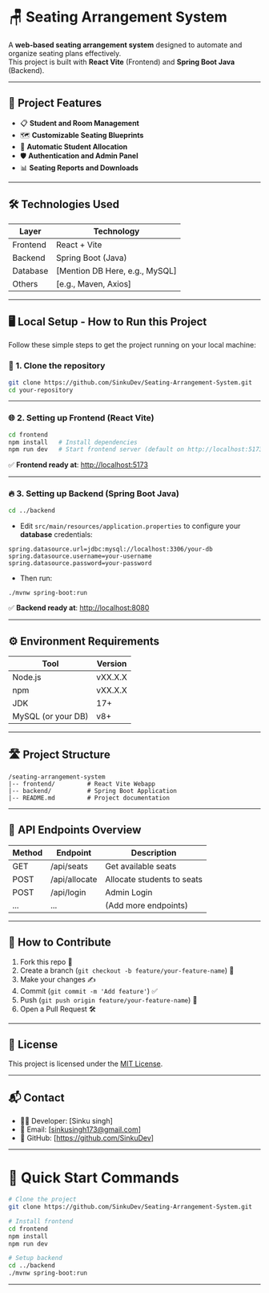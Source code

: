 # 🪑 Seating Arrangement System

A **web-based seating arrangement system** designed to automate and organize seating plans effectively.  
This project is built with **React Vite** (Frontend) and **Spring Boot Java** (Backend).

---

## 🚀 Project Features

- 📋 **Student and Room Management**  
- 🗺️ **Customizable Seating Blueprints**
- 🔄 **Automatic Student Allocation**
- 🛡️ **Authentication and Admin Panel**
- 📊 **Seating Reports and Downloads**

---

## 🛠️ Technologies Used

| Layer         | Technology         |
| ------------- | ------------------ |
| Frontend      | React + Vite        |
| Backend       | Spring Boot (Java)  |
| Database      | [Mention DB Here, e.g., MySQL] |
| Others        | [e.g., Maven, Axios] |

---

## 🖥️ Local Setup - How to Run this Project

Follow these simple steps to get the project running on your local machine:

### 📂 1. Clone the repository

```bash
git clone https://github.com/SinkuDev/Seating-Arrangement-System.git
cd your-repository
```

---

### 🌐 2. Setting up Frontend (React Vite)

```bash
cd frontend
npm install   # Install dependencies
npm run dev   # Start frontend server (default on http://localhost:5173)
```

✅ **Frontend ready at**: [http://localhost:5173](http://localhost:5173)

---

### 🔥 3. Setting up Backend (Spring Boot Java)

```bash
cd ../backend
```

- Edit `src/main/resources/application.properties` to configure your **database** credentials:

```properties
spring.datasource.url=jdbc:mysql://localhost:3306/your-db
spring.datasource.username=your-username
spring.datasource.password=your-password
```

- Then run:

```bash
./mvnw spring-boot:run
```

✅ **Backend ready at**: [http://localhost:8080](http://localhost:8080)

---

## ⚙️ Environment Requirements

| Tool               | Version |
| ------------------ | ------- |
| Node.js            | vXX.X.X |
| npm                | vXX.X.X |
| JDK                | 17+     |
| MySQL (or your DB) | v8+     |

---

## 🛣️ Project Structure

```plaintext
/seating-arrangement-system
|-- frontend/         # React Vite Webapp
|-- backend/          # Spring Boot Application
|-- README.md         # Project documentation
```

---

## 🧩 API Endpoints Overview

| Method | Endpoint         | Description                  |
| ------ | ---------------- | ---------------------------- |
| GET    | /api/seats        | Get available seats          |
| POST   | /api/allocate     | Allocate students to seats   |
| POST   | /api/login        | Admin Login                  |
| ...    | ...               | (Add more endpoints)         |

---

## 🙌 How to Contribute

1. Fork this repo 🍴
2. Create a branch (`git checkout -b feature/your-feature-name`) 🌿
3. Make your changes ✍️
4. Commit (`git commit -m 'Add feature'`) ✅
5. Push (`git push origin feature/your-feature-name`) 🚀
6. Open a Pull Request 🛠️

---

## 📜 License

This project is licensed under the [MIT License](LICENSE).

---

## 📬 Contact

- 👨‍💻 Developer: [Sinku singh]
- 📧 Email: [sinkusingh173@gmail.com]
- 🔗 GitHub: [https://github.com/SinkuDev]

---

# 🎯 Quick Start Commands

```bash
# Clone the project
git clone https://github.com/SinkuDev/Seating-Arrangement-System.git

# Install frontend
cd frontend
npm install
npm run dev

# Setup backend
cd ../backend
./mvnw spring-boot:run
```

---
